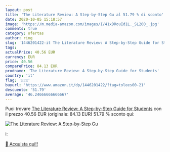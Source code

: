 ```yaml
---
layout: post
title: 'The Literature Review: A Step-by-Step Gu al 51.79 % di sconto'
date: 2020-10-05 15:18:57
image: 'https://m.media-amazon.com/images/I/41xDRouId1L._SL200_.jpg'
comments: true
category: ofertas
author: ring
slug: '1446201422-it The Literature Review: A Step-by-Step Guide for Students'
tags: 
actualPrice: 40.56 EUR
currency: EUR
price: 40.56
comparePrice: 84.13 EUR
prodname: 'The Literature Review: A Step-by-Step Guide for Students'
country: 'it'
flag: '🇮🇹'
buyurl: 'https://www.amazon.it/dp/1446201422/?tag=tolees00-21'
descuento: '51.79'
average: '46.24666666666667'
---
```


Puoi trovare [The Literature Review: A Step-by-Step Guide for Students](https://www.amazon.it/dp/1446201422/?tag=tolees00-21) con il prezzo 40.56 EUR (originale: 84.13 EUR) 51.79 % sconto qui:

[![The Literature Review: A Step-by-Step Gu](https://m.media-amazon.com/images/I/41xDRouId1L._SL200_.jpg)](https://www.amazon.it/dp/1446201422/?tag=tolees00-21)

ℹ️:


[🛒 Acquista qui!!](https://www.amazon.it/dp/1446201422/?tag=tolees00-21)
